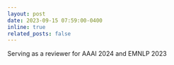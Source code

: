 ```yaml
---
layout: post
date: 2023-09-15 07:59:00-0400
inline: true
related_posts: false
---
```


Serving as a reviewer for AAAI 2024 and EMNLP 2023
